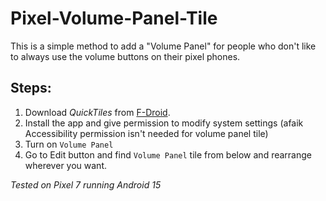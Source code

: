 # Pixel-Volume-Panel-Tile
This is a simple method to add a "Volume Panel" for people who don't like to always use the volume buttons on their pixel phones.

## Steps:
1. Download *QuickTiles* from [F-Droid](https://f-droid.org/packages/com.asdoi.quicktiles/).
2. Install the app and give permission to modify system settings (afaik Accessibility permission isn't needed for volume panel tile)
3. Turn on `Volume Panel`
4. Go to Edit button and find `Volume Panel` tile from below and rearrange wherever you want.

_Tested on Pixel 7 running Android 15_
